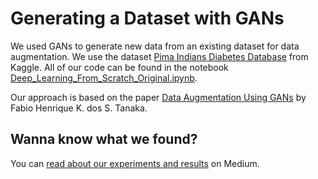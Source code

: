 # Generating a Dataset with GANs

We used GANs to generate new data from an existing dataset for data augmentation. We use the dataset [Pima Indians Diabetes Database](https://www.kaggle.com/uciml/pima-indians-diabetes-database) from Kaggle. All of our code can be found in the notebook [Deep_Learning_From_Scratch_Original.ipynb](/Deep_Learning_From_Scratch_Original.ipynb). 

Our approach is based on the paper [Data Augmentation Using GANs](https://arxiv.org/abs/1904.09135) by Fabio Henrique K. dos S. Tanaka.
<br>
## Wanna know what we found?
You can [read about our experiments and results](https://medium.com/swlh/generating-a-dataset-with-gans-1e994ff633fd) on Medium.
